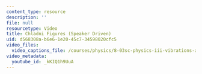 ```yaml
---
content_type: resource
description: ''
file: null
resourcetype: Video
title: Chladni Figures (Speaker Driven)
uid: d568308a-b6e6-1e20-45c7-34598020cfc5
video_files:
  video_captions_file: /courses/physics/8-03sc-physics-iii-vibrations-and-waves-fall-2016/part-ii-electromagnetic-waves/lecture-16/copy_of_lecture-16-video/kKIQ1h9UuA.vtt
video_metadata:
  youtube_id: _kKIQ1h9UuA
---
```

